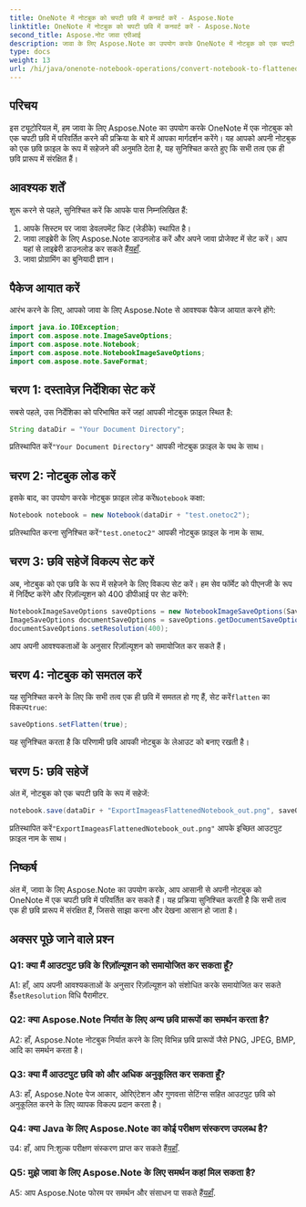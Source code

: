```yaml
---
title: OneNote में नोटबुक को चपटी छवि में कनवर्ट करें - Aspose.Note
linktitle: OneNote में नोटबुक को चपटी छवि में कनवर्ट करें - Aspose.Note
second_title: Aspose.नोट जावा एपीआई
description: जावा के लिए Aspose.Note का उपयोग करके OneNote में नोटबुक को एक चपटी छवि में बदलने का तरीका जानें। सभी तत्वों को एक ही छवि फ़ाइल में सहजता से सुरक्षित रखें।
type: docs
weight: 13
url: /hi/java/onenote-notebook-operations/convert-notebook-to-flattened-image/
---
```

## परिचय

इस ट्यूटोरियल में, हम जावा के लिए Aspose.Note का उपयोग करके OneNote में एक नोटबुक को एक चपटी छवि में परिवर्तित करने की प्रक्रिया के बारे में आपका मार्गदर्शन करेंगे। यह आपको अपनी नोटबुक को एक छवि फ़ाइल के रूप में सहेजने की अनुमति देता है, यह सुनिश्चित करते हुए कि सभी तत्व एक ही छवि प्रारूप में संरक्षित हैं।

## आवश्यक शर्तें

शुरू करने से पहले, सुनिश्चित करें कि आपके पास निम्नलिखित हैं:

1. आपके सिस्टम पर जावा डेवलपमेंट किट (जेडीके) स्थापित है।
2.  जावा लाइब्रेरी के लिए Aspose.Note डाउनलोड करें और अपने जावा प्रोजेक्ट में सेट करें। आप यहां से लाइब्रेरी डाउनलोड कर सकते हैं[यहाँ](https://releases.aspose.com/note/java/).
3. जावा प्रोग्रामिंग का बुनियादी ज्ञान।

## पैकेज आयात करें

आरंभ करने के लिए, आपको जावा के लिए Aspose.Note से आवश्यक पैकेज आयात करने होंगे:

```java
import java.io.IOException;
import com.aspose.note.ImageSaveOptions;
import com.aspose.note.Notebook;
import com.aspose.note.NotebookImageSaveOptions;
import com.aspose.note.SaveFormat;
```

## चरण 1: दस्तावेज़ निर्देशिका सेट करें

सबसे पहले, उस निर्देशिका को परिभाषित करें जहां आपकी नोटबुक फ़ाइल स्थित है:

```java
String dataDir = "Your Document Directory";
```

 प्रतिस्थापित करें`"Your Document Directory"` आपकी नोटबुक फ़ाइल के पथ के साथ।

## चरण 2: नोटबुक लोड करें

 इसके बाद, का उपयोग करके नोटबुक फ़ाइल लोड करें`Notebook` कक्षा:

```java
Notebook notebook = new Notebook(dataDir + "test.onetoc2");
```

 प्रतिस्थापित करना सुनिश्चित करें`"test.onetoc2"` आपकी नोटबुक फ़ाइल के नाम के साथ.

## चरण 3: छवि सहेजें विकल्प सेट करें

अब, नोटबुक को एक छवि के रूप में सहेजने के लिए विकल्प सेट करें। हम सेव फॉर्मेट को पीएनजी के रूप में निर्दिष्ट करेंगे और रिज़ॉल्यूशन को 400 डीपीआई पर सेट करेंगे:

```java
NotebookImageSaveOptions saveOptions = new NotebookImageSaveOptions(SaveFormat.Png);
ImageSaveOptions documentSaveOptions = saveOptions.getDocumentSaveOptions();
documentSaveOptions.setResolution(400);
```

आप अपनी आवश्यकताओं के अनुसार रिज़ॉल्यूशन को समायोजित कर सकते हैं।

## चरण 4: नोटबुक को समतल करें

यह सुनिश्चित करने के लिए कि सभी तत्व एक ही छवि में समतल हो गए हैं, सेट करें`flatten` का विकल्प`true`:

```java
saveOptions.setFlatten(true);
```

यह सुनिश्चित करता है कि परिणामी छवि आपकी नोटबुक के लेआउट को बनाए रखती है।

## चरण 5: छवि सहेजें

अंत में, नोटबुक को एक चपटी छवि के रूप में सहेजें:

```java
notebook.save(dataDir + "ExportImageasFlattenedNotebook_out.png", saveOptions);
```

 प्रतिस्थापित करें`"ExportImageasFlattenedNotebook_out.png"` आपके इच्छित आउटपुट फ़ाइल नाम के साथ।

## निष्कर्ष

अंत में, जावा के लिए Aspose.Note का उपयोग करके, आप आसानी से अपनी नोटबुक को OneNote में एक चपटी छवि में परिवर्तित कर सकते हैं। यह प्रक्रिया सुनिश्चित करती है कि सभी तत्व एक ही छवि प्रारूप में संरक्षित हैं, जिससे साझा करना और देखना आसान हो जाता है।

## अक्सर पूछे जाने वाले प्रश्न

### Q1: क्या मैं आउटपुट छवि के रिज़ॉल्यूशन को समायोजित कर सकता हूँ?

 A1: हाँ, आप अपनी आवश्यकताओं के अनुसार रिज़ॉल्यूशन को संशोधित करके समायोजित कर सकते हैं`setResolution` विधि पैरामीटर.

### Q2: क्या Aspose.Note निर्यात के लिए अन्य छवि प्रारूपों का समर्थन करता है?

A2: हाँ, Aspose.Note नोटबुक निर्यात करने के लिए विभिन्न छवि प्रारूपों जैसे PNG, JPEG, BMP, आदि का समर्थन करता है।

### Q3: क्या मैं आउटपुट छवि को और अधिक अनुकूलित कर सकता हूँ?

A3: हाँ, Aspose.Note पेज आकार, ओरिएंटेशन और गुणवत्ता सेटिंग्स सहित आउटपुट छवि को अनुकूलित करने के लिए व्यापक विकल्प प्रदान करता है।

### Q4: क्या Java के लिए Aspose.Note का कोई परीक्षण संस्करण उपलब्ध है?

 उ4: हाँ, आप नि:शुल्क परीक्षण संस्करण प्राप्त कर सकते हैं[यहाँ](https://releases.aspose.com/).

### Q5: मुझे जावा के लिए Aspose.Note के लिए समर्थन कहां मिल सकता है?

 A5: आप Aspose.Note फोरम पर समर्थन और संसाधन पा सकते हैं[यहाँ](https://forum.aspose.com/c/note/28).